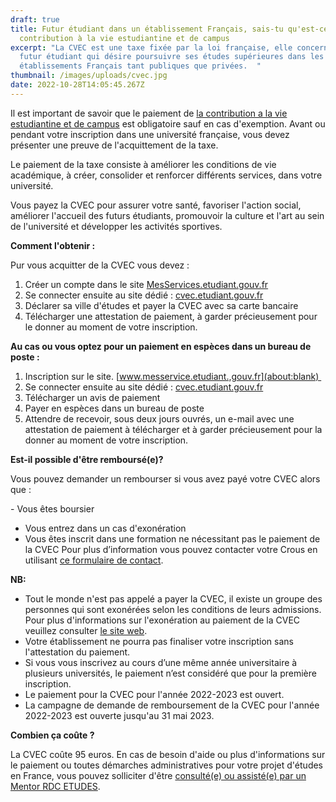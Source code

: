```yaml
---
draft: true
title: Futur étudiant dans un établissement Français, sais-tu qu'est-ce que la
  contribution à la vie estudiantine et de campus
excerpt: "La CVEC est une taxe fixée par la loi française, elle concerne tout
  futur étudiant qui désire poursuivre ses études supérieures dans les
  établissements Français tant publiques que privées.  "
thumbnail: /images/uploads/cvec.jpg
date: 2022-10-28T14:05:45.267Z
---
```

Il est important de savoir que le paiement de [la contribution a la vie estudiantine et de campus](https://cvec.etudiant.gouv.fr/) est obligatoire sauf en cas d'exemption. Avant ou pendant votre inscription dans une université française, vous devez présenter une preuve de l'acquittement de la taxe. 

Le paiement de la taxe consiste à améliorer les conditions de vie académique, à créer, consolider et renforcer différents services, dans votre université. 

Vous payez la CVEC pour assurer votre santé, favoriser l'action social, améliorer l'accueil des futurs étudiants, promouvoir la culture et l'art au sein de l'université et développer les activités sportives.

**Comment l'obtenir :**

Pur vous acquitter de la CVEC vous devez :

1. Créer un compte dans le site [MesServices.etudiant.gouv.fr](https://www.messervices.etudiant.gouv.fr/envole/enregistrement)
2. Se connecter ensuite au site dédié : [cvec.etudiant.gouv.fr](https://cvec.etudiant.gouv.fr/)
3. Déclarer sa ville d'études et payer la CVEC avec sa carte bancaire 
4. Télécharger une attestation de paiement, à garder précieusement pour le donner au moment de votre inscription.

**Au cas ou vous optez pour un paiement en espèces dans un bureau de poste :**

1. Inscription sur le site. [www.messervice.etudiant.,gouv.fr](about:blank) 
2. Se connecter ensuite au site dédié : [cvec.etudiant.gouv.fr](https://cvec.etudiant.gouv.fr/)
3. Télécharger un avis de paiement 
4. Payer en espèces dans un bureau de poste 
5. Attendre de recevoir, sous deux jours ouvrés, un e-mail avec une attestation de paiement à télécharger et à garder précieusement pour la donner au moment de votre inscription.

**Est-il possible d'être remboursé(e)?**

Vous pouvez demander un rembourser si vous avez payé votre CVEC alors que :

\- Vous êtes boursier
- Vous entrez dans un cas d'exonération
- Vous êtes inscrit dans une formation ne nécessitant pas le paiement de la CVEC
Pour plus d’information vous pouvez contacter votre Crous en utilisant [ce formulaire de contact](https://www.messervices.etudiant.gouv.fr/envole/message/new).

**NB:** 

* Tout le monde n'est pas appelé a payer la CVEC, il existe un groupe des personnes qui sont exonérées selon les conditions de leurs admissions. Pour plus d'informations sur l'exonération au paiement de la CVEC veuillez consulter [le site  web](https://cvec.etudiant.gouv.fr/).
* Votre établissement ne pourra pas finaliser votre inscription sans l'attestation du paiement.
* Si vous vous inscrivez au cours d’une même année universitaire à plusieurs universités, le paiement n’est considéré que pour la première inscription.
* Le paiement pour la CVEC pour l'année 2022-2023 est ouvert.
* La campagne de demande de remboursement de la CVEC pour l'année 2022-2023 est ouverte jusqu'au 31 mai 2023.

**Combien ça coûte ?**

La CVEC coûte 95 euros. En cas de besoin d'aide ou plus d'informations sur le paiement ou toutes démarches administratives pour votre projet d'études en France, vous pouvez solliciter d'être [consulté(e) ou assisté(e) par un Mentor RDC ETUDES](https://www.rdcetudes.com/assistance-process).